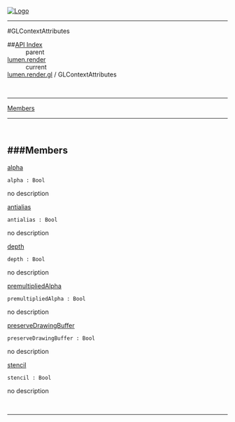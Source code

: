 
[![Logo](../../../../images/logo.png)](../../../../index.html)

---

#GLContextAttributes


##[API Index](../../../../api/index.html#lumen.render)   
&emsp;&emsp;&emsp;parent    
[lumen.render](../)     
&emsp;&emsp;&emsp;current    
[lumen.render.gl](./) / GLContextAttributes

<br/>

---


[Members](#Members)   


---

&nbsp;   

<a class="lift" name="Members" ></a>
###Members   
---
<a class="lift" name="alpha" href="#alpha">alpha</a>



`alpha : Bool`

<span class="small_desc_flat"> no description </span>   

<a class="lift" name="antialias" href="#antialias">antialias</a>



`antialias : Bool`

<span class="small_desc_flat"> no description </span>   

<a class="lift" name="depth" href="#depth">depth</a>



`depth : Bool`

<span class="small_desc_flat"> no description </span>   

<a class="lift" name="premultipliedAlpha" href="#premultipliedAlpha">premultipliedAlpha</a>



`premultipliedAlpha : Bool`

<span class="small_desc_flat"> no description </span>   

<a class="lift" name="preserveDrawingBuffer" href="#preserveDrawingBuffer">preserveDrawingBuffer</a>



`preserveDrawingBuffer : Bool`

<span class="small_desc_flat"> no description </span>   

<a class="lift" name="stencil" href="#stencil">stencil</a>



`stencil : Bool`

<span class="small_desc_flat"> no description </span>   



&nbsp;
&nbsp;
&nbsp;

---  


&nbsp;   
&nbsp;   